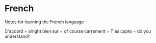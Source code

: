 # French
Notes for learning the French language

D'accord = alright 
bien sur = of course
carrement = 
T'as capte = do you understand?
